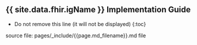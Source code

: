 ## {{ site.data.fhir.igName }} Implementation Guide

<!-- { :.no_toc } -->

<!-- TOC  the css styling for this is \pages\assets\css\project.css under 'markdown-toc'-->

* Do not remove this line (it will not be displayed)
{:toc}


<!-- end TOC -->


source file: pages/\_include/{{page.md_filename}}.md  file


<!--
eCR Exchange Transactions - ecr-exchange.md
Triggering / Decision Support - triggering.md
FHIR Timing and Roll-Out - fhir-timing.md
-->

